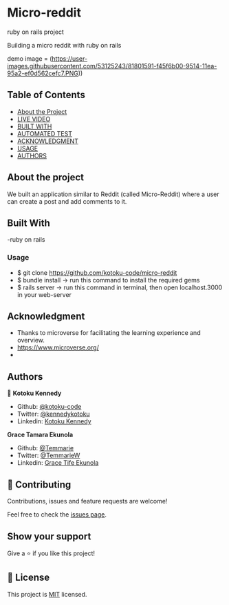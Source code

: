 # Micro-reddit
ruby on rails project

Building a micro reddit with ruby on rails

demo image = (https://user-images.githubusercontent.com/53125243/81801591-f45f6b00-9514-11ea-95a2-ef0d562cefc7.PNG))


## Table of Contents

* [About the Project](#about-the-project)
* [LIVE VIDEO](#live_video)
* [BUILT WITH](#built_with)
* [AUTOMATED TEST](#automated_test)
* [ACKNOWLEDGMENT](#acknowledgment)
* [USAGE](#usage)
* [AUTHORS](#authors)

## About the project

We built an application similar to Reddit (called Micro-Reddit) where a user can create a post and add comments to it.


## Built With

-ruby on rails

### Usage

- $  git clone https://github.com/kotoku-code/micro-reddit
- $  bundle install    -> run this command to install the required gems
- $  rails server      -> run this command in terminal, then open localhost.3000 in your web-server




## Acknowledgment

- Thanks to microverse for facilitating the learning experience and overview.
- https://www.microverse.org/
- 


## Authors

👤 **Kotoku Kennedy**

- Github: [@kotoku-code](https://github.com/kotoku-code)
- Twitter: [@kennedykotoku](https://twitter.com/kennedykotoku)
- Linkedin: [Kotoku Kennedy](www.linkedin.com/in/kotoku-kennedy-5b04a9128)

 **Grace Tamara Ekunola**
- Github: [@Temmarie](https://github.com/Temmarie)
- Twitter: [@TemmarieW](https://twitter.com/TemmarieW)
- Linkedin: [Grace Tife Ekunola](https://www.linkedin.com/in/ekunola-grace-b02b1b194/)

## 🤝 Contributing

Contributions, issues and feature requests are welcome!

Feel free to check the [issues page](issues/).

## Show your support

Give a ⭐️ if you like this project!
## 📝 License

This project is [MIT](LICENSE) licensed.

